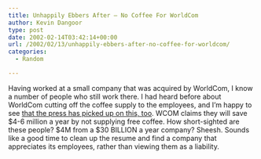 ```yaml
---
title: Unhappily Ebbers After – No Coffee For WorldCom
author: Kevin Dangoor
type: post
date: 2002-02-14T03:42:14+00:00
url: /2002/02/13/unhappily-ebbers-after-no-coffee-for-worldcom/
categories:
  - Random

---
```

Having worked at a small company that was acquired by WorldCom, I know a number of people who still work there. I had heard before about WorldCom cutting off the coffee supply to the employees, and I&#8217;m happy to see [that the press has picked up on this, too][1]. WCOM claims they will save $4-6 million a year by not supplying free coffee. How short-sighted are these people? $4M from a $30 BILLION a year company? Sheesh. Sounds like a good time to clean up the resume and find a company that appreciates its employees, rather than viewing them as a liability.

 [1]: http://www.thestreet.com/markets/dumbest/10008505.html